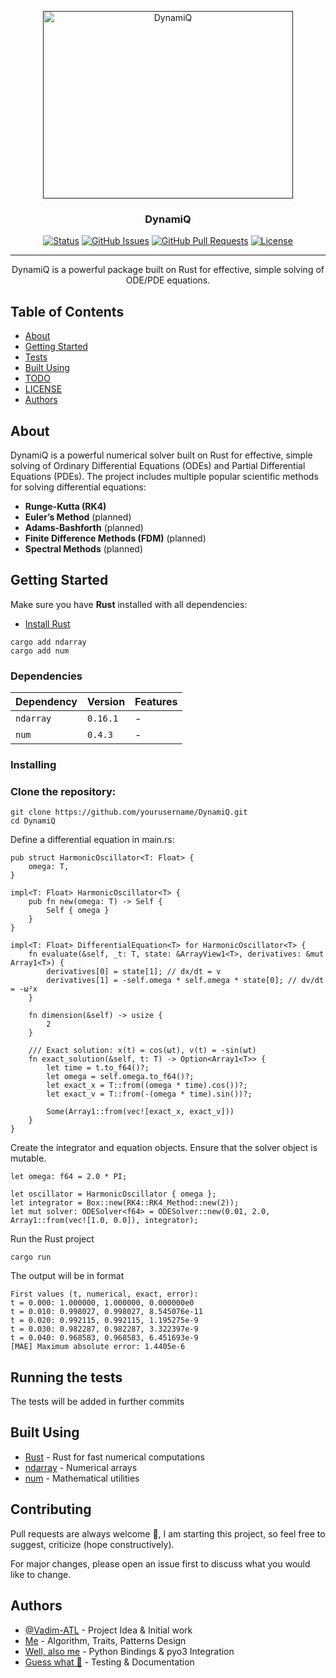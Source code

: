 <p align="center">
  <a href="" rel="noopener">
 <img width=400 height=300 src="https://i.imgur.com/NArMu5J.png" alt="DynamiQ"></a>
</p>

<h3 align="center">DynamiQ</h3>

<div align="center">

[![Status](https://img.shields.io/badge/status-active-success.svg)]()
[![GitHub Issues](https://img.shields.io/github/issues/Vadim-ATL/Dynamiq.svg?cacheSeconds=60)](https://github.com/Vadim-ATL/Dynamiq/issues)
[![GitHub Pull Requests](https://img.shields.io/github/issues-pr/Vadim-ATL/Dynamiq.svg?cacheSeconds=60)](https://github.com/Vadim-ATL/Dynamiq/pulls)
[![License](https://img.shields.io/badge/license-MIT-blue.svg)](/LICENSE)

</div>

---

<p align="center"> DynamiQ is a powerful package built on Rust for effective, simple solving of ODE/PDE equations.
    <br> 
</p>

## Table of Contents

- [About](#about)
- [Getting Started](#getting_started)
- [Tests](#tests)
- [Built Using](#built_using)
- [TODO](TODO.md)
- [LICENSE](LICENSE.md)
- [Authors](#authors)

## About <a name = "about"></a>

DynamiQ is a powerful numerical solver built on Rust for effective, simple solving of Ordinary Differential Equations (ODEs) and Partial Differential Equations (PDEs). The project includes multiple popular scientific methods for solving differential equations:

- **Runge-Kutta (RK4)**
- **Euler’s Method** (planned)
- **Adams-Bashforth** (planned)
- **Finite Difference Methods (FDM)** (planned)
- **Spectral Methods** (planned)

## Getting Started <a name = "getting_started"></a>

Make sure you have **Rust** installed with all dependencies:  
- [Install Rust](https://www.rust-lang.org/tools/install)
```
cargo add ndarray
cargo add num
```

### Dependencies

| Dependency  | Version  | Features |
|------------|----------|----------|
| `ndarray`  | `0.16.1` | -        |
| `num`      | `0.4.3`  | -        |


### Installing

### Clone the repository:
```
git clone https://github.com/yourusername/DynamiQ.git
cd DynamiQ
```

Define a differential equation in main.rs:
```
pub struct HarmonicOscillator<T: Float> {
    omega: T,
}

impl<T: Float> HarmonicOscillator<T> {
    pub fn new(omega: T) -> Self {
        Self { omega }
    }
}

impl<T: Float> DifferentialEquation<T> for HarmonicOscillator<T> {
    fn evaluate(&self, _t: T, state: &ArrayView1<T>, derivatives: &mut Array1<T>) {
        derivatives[0] = state[1]; // dx/dt = v
        derivatives[1] = -self.omega * self.omega * state[0]; // dv/dt = -ω²x
    }

    fn dimension(&self) -> usize {
        2
    }

    /// Exact solution: x(t) = cos(ωt), v(t) = -sin(ωt)
    fn exact_solution(&self, t: T) -> Option<Array1<T>> {
        let time = t.to_f64()?; 
        let omega = self.omega.to_f64()?; 
        let exact_x = T::from((omega * time).cos())?;
        let exact_v = T::from(-(omega * time).sin())?;
        
        Some(Array1::from(vec![exact_x, exact_v]))
    }
}
```

Create the integrator and equation objects. Ensure that the solver object is mutable.

```
let omega: f64 = 2.0 * PI;  

let oscillator = HarmonicOscillator { omega };    
let integrator = Box::new(RK4::RK4_Method::new(2));
let mut solver: ODESolver<f64> = ODESolver::new(0.01, 2.0, Array1::from(vec![1.0, 0.0]), integrator);
```

Run the Rust project

```
cargo run
```

The output will be in format

```
First values (t, numerical, exact, error):
t = 0.000: 1.000000, 1.000000, 0.000000e0
t = 0.010: 0.998027, 0.998027, 8.545076e-11
t = 0.020: 0.992115, 0.992115, 1.195275e-9
t = 0.030: 0.982287, 0.982287, 3.322397e-9
t = 0.040: 0.968583, 0.968583, 6.451693e-9
[MAE] Maximum absolute error: 1.4405e-6
```

## Running the tests <a name = "tests"></a>

The tests will be added in further commits

## Built Using <a name = "built_using"></a>

- [Rust](https://www.rust-lang.org/tools/install) - Rust for fast numerical computations
- [ndarray](https://docs.rs/ndarray/latest/ndarray/) - Numerical arrays
- [num](https://docs.rs/num/latest/num/) - Mathematical utilities

## Contributing

Pull requests are always welcome 🤗, I am starting this project, so feel free to suggest, criticize (hope constructively).

For major changes, please open an issue first to discuss what you would like to change.

## Authors <a name = "authors"></a>

- [@Vadim-ATL](https://github.com/Vadim-ATL) - Project Idea & Initial work
- [Me](https://github.com/Vadim-ATL) - Algorithm, Traits, Patterns Design
- [Well, also me](https://github.com/Vadim-ATL) - Python Bindings & pyo3 Integration
- [Guess what 👀](https://github.com/Vadim-ATL) - Testing & Documentation

